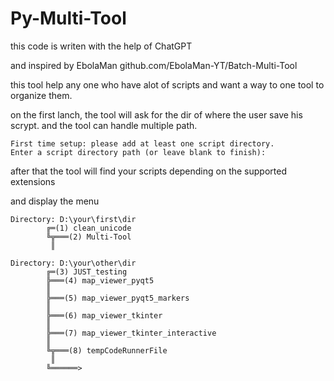 # Py-Multi-Tool
this code is writen with the help of ChatGPT

and inspired by EbolaMan 
  github.com/EbolaMan-YT/Batch-Multi-Tool

this tool help any one who have alot of scripts and want a way to one tool to organize them.

on the first lanch, the tool will ask for the dir of where the user save his scrypt.
and the tool can handle multiple path.
```
First time setup: please add at least one script directory.
Enter a script directory path (or leave blank to finish):  
```

after that the tool will find your scripts depending on the supported extensions 

and display the menu
```
Directory: D:\your\first\dir
        ╔═(1) clean_unicode
        ╚╦═══(2) Multi-Tool
         ║

Directory: D:\your\other\dir
        ╔═(3) JUST_testing
        ╠═══(4) map_viewer_pyqt5        
        ║
        ╠═══(5) map_viewer_pyqt5_markers
        ║
        ╠═══(6) map_viewer_tkinter
        ║
        ╠═══(7) map_viewer_tkinter_interactive
        ║
        ╚╦═══(8) tempCodeRunnerFile
         ║
        ╚══════>
```
